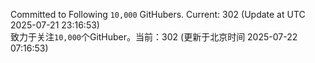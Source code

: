 Committed to Following `10,000` GitHubers. Current: <!-- FOLLOWING_COUNT -->302<!-- FOLLOWING_COUNT --> (Update at UTC <!-- LAST_UPDATED -->2025-07-21 23:16:53<!-- LAST_UPDATED -->)<br>
致力于关注`10,000`个GitHuber。当前：<!-- FOLLOWING_COUNT -->302<!-- FOLLOWING_COUNT --> (更新于北京时间 <!-- LAST_UPDATED_CST -->2025-07-22 07:16:53<!-- LAST_UPDATED_CST -->)
